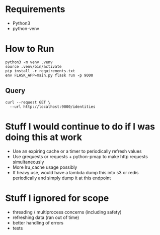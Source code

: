 
# Requirements
- Python3
- python-venv

# How to Run
```
python3 -m venv .venv
source .venv/bin/activate
pip install -r requirements.txt
env FLASK_APP=main.py flask run -p 9000
```

## Query
```
curl --request GET \
  --url http://localhost:9000/identities
```

# Stuff I would continue to do if I was doing this at work

- Use an expiring cache or a timer to periodically refresh values
- Use grequests or requests + python-pmap to make http requests simultaneously
- More lru_cache usage possibly
- If heavy use, would have a lambda dump this into s3 or redis periodically and simply dump it at this endpoint


# Stuff I ignored for scope

- threading / multiprocess concerns (including safety)
- refreshing data (ran out of time)
- better handling of errors
- tests
